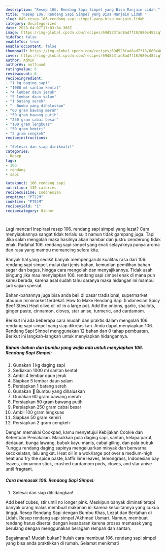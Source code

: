 ```yaml
---
description: "Resep 106. Rendang Sapi Simpel yang Bisa Manjain Lidah "
title: "Resep 106. Rendang Sapi Simpel yang Bisa Manjain Lidah "
slug: 649-resep-106-rendang-sapi-simpel-yang-bisa-manjain-lidah
category: Uncategorized
date: 2023-04-07T17:03:34.366Z
image: https://img-global.cpcdn.com/recipes/69d523fad8ad7f18/680x482cq70/106-rendang-sapi-simpel-foto-resep-utama.jpg
hideToc: false
enableToc: true
enableTocContent: false
thumbnail: https://img-global.cpcdn.com/recipes/69d523fad8ad7f18/680x482cq70/106-rendang-sapi-simpel-foto-resep-utama.jpg
cover: https://img-global.cpcdn.com/recipes/69d523fad8ad7f18/680x482cq70/106-rendang-sapi-simpel-foto-resep-utama.jpg
author: Admin
authorAv: notfound
ratingvalue: 5
reviewcount: 6
recipeingredient:
- "1 kg daging sapi"
- "1000 ml santan kental"
- "4 lembar daun jeruk"
- "5 lembar daun salam"
- "1 batang sereh"
- "  Bumbu yang dihaluskan"
- "60 gram bawang merah"
- "50 gram bawang putih"
- "250 gram cabai besar"
- "100 gram lengkuas"
- "50 gram kemiri"
- "2 gram cengkeh"
recipeinstructions:

- "Selesai dan siap dinikmati!"
categories:
- Resep
tags:
- 106
- rendang
- sapi

katakunci: 106 rendang sapi 
nutrition: 139 calories
recipecuisine: Indonesian
preptime: "PT22M"
cooktime: "PT52M"
recipeyield: "1"
recipecategory: Dinner

---
```



Lagi mencari inspirasi resep 106. rendang sapi simpel yang lezat? Cara menyiapkannya sangat tidak terlalu sulit namun tidak gampang juga. Tapi Jika salah mengolah maka hasilnya akan hambar dan justru cenderung tidak enak. Padahal 106. rendang sapi simpel yang enak selayaknya punya aroma dan rasa yang mampu memancing selera kita.


Banyak hal yang sedikit banyak mempengaruhi kualitas rasa dari 106. rendang sapi simpel, mulai dari jenis bahan, kemudian pemilihan bahan segar dan bagus, hingga cara mengolah dan menyajikannya. Tidak usah bingung jika mau menyiapkan 106. rendang sapi simpel enak di mana pun kamu berada, karena asal sudah tahu caranya maka hidangan ini mampu jadi sajian spesial.

Bahan-bahannya juga bisa anda beli di pasar tradisional, supermarket ataupun minimarket terdekat. How to Make Rendang Sapi (Indonesian Spicy Beef Stew) Heat olive oil oil in a large pot. Add the onions, garlic, shallots, ginger paste, cinnamon, cloves, star anise, turmeric, and cardamom.


Berikut ini ada beberapa cara mudah dan praktis dalam mengolah 106. rendang sapi simpel yang siap dikreasikan. Anda dapat menyiapkan 106. Rendang Sapi Simpel menggunakan 12 bahan dan 0 tahap pembuatan. Berikut ini langkah-langkah untuk menyiapkan hidangannya.

<!--inarticleads1-->

##### Bahan-bahan dan bumbu yang wajib ada untuk menyiapkan 106. Rendang Sapi Simpel:

1. Gunakan 1 kg daging sapi
1. Sediakan 1000 ml santan kental
1. Ambil 4 lembar daun jeruk
1. Siapkan 5 lembar daun salam
1. Persiapkan 1 batang sereh
1. Gunakan  💜 Bumbu yang dihaluskan
1. Gunakan 60 gram bawang merah
1. Persiapkan 50 gram bawang putih
1. Persiapkan 250 gram cabai besar
1. Ambil 100 gram lengkuas
1. Siapkan 50 gram kemiri
1. Persiapkan 2 gram cengkeh


Dengan memakai Cookpad, kamu menyetujui Kebijakan Cookie dan Ketentuan Pemakaian. Masukkan pula daging sapi, santan, kelapa parut, dedauan, bunga lawang, bubuk kayu manis, cabai giling, dan pala bubuk. Tunggu rendang daging sapinya mengeluarkan minyak dan berwarna kecokelatan, lalu angkat. Heat oil in a wok/large pot over a medium-high heat and fry the spice paste, kaffir lime leaves, lemongrass, Indonesian bay leaves, cinnamon stick, crushed cardamom pods, cloves, and star anise until fragrant. 

<!--inarticleads2-->

##### Cara memasak 106. Rendang Sapi Simpel:


1. Selesai dan siap dihidangkan!

Add beef cubes, stir until no longer pink. Meskipun banyak diminati tetapi banyak orang malas membuat makanan ini karena kesulitannya yang cukup tinggi. Resep Rendang Sapi dengan Bumbu Khas, Lezat dan Bertahan di Lidah. Resep rendang sapi simpel /Akhmad Usmar/. Namun, membuat rendang harus disertai dengan kesabaran karena proses memasak yang berulang dengan menggunakan beragam rempah dan santan. 

Bagaimana? Mudah bukan? Itulah cara membuat 106. rendang sapi simpel yang bisa anda praktikkan di rumah. Selamat menikmati
